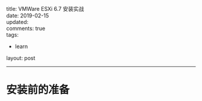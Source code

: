 title: VMWare ESXi 6.7 安装实战  
date: 2019-02-15  
updated:  
comments: true  
tags:  

-   learn

layout: post  

---

# 安装前的准备
